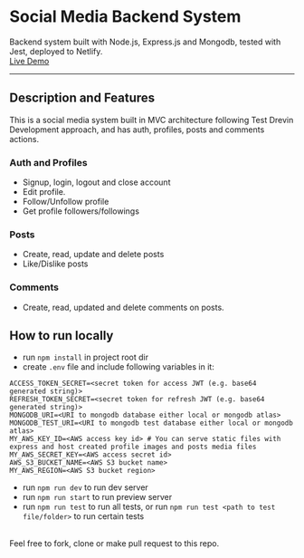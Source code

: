 # Social Media Backend System
Backend system built with Node.js, Express.js and Mongodb, tested with Jest, deployed to Netlify. 
<br>
<a href="https://social-media.saifchan.site">Live Demo</a>

<hr>

## Description and Features
This is a social media system built in MVC architecture following Test Drevin Development approach, and has auth, profiles, posts and comments actions.

### Auth and Profiles 
- Signup, login, logout and close account
- Edit profile.
- Follow/Unfollow profile
- Get profile followers/followings

### Posts
- Create, read, update and delete posts
- Like/Dislike posts

### Comments
- Create, read, updated and delete comments on posts.

## How to run locally
- run `npm install` in project root dir
- create `.env` file and include following variables in it:
```
ACCESS_TOKEN_SECRET=<secret token for access JWT (e.g. base64 generated string)>
REFRESH_TOKEN_SECRET=<secret token for refresh JWT (e.g. base64 generated string)>
MONGODB_URI=<URI to mongodb database either local or mongodb atlas>
MONGODB_TEST_URI=<URI to mongodb test database either local or mongodb atlas>
MY_AWS_KEY_ID=<AWS access key id> # You can serve static files with express and host created profile images and posts media files
MY_AWS_SECRET_KEY=<AWS access secret id>
AWS_S3_BUCKET_NAME=<AWS S3 bucket name> 
MY_AWS_REGION=<AWS S3 bucket region>
```
- run `npm run dev` to run dev server
- run `npm run start` to run preview server
- run `npm run test` to run all tests, or run `npm run test <path to test file/folder>` to run certain tests

<br>
Feel free to fork, clone or make pull request to this repo.

 
